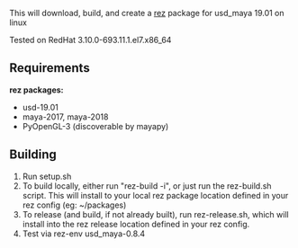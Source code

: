 This will download, build, and create a [rez](http://nerdvegas.github.io/rez/) package for usd_maya 19.01 on linux

Tested on RedHat 3.10.0-693.11.1.el7.x86_64

## Requirements

**rez packages:**

 - usd-19.01
 - maya-2017, maya-2018
 - PyOpenGL-3 (discoverable by mayapy)

## Building

 1. Run setup.sh
 2. To build locally, either run "rez-build -i", or just run the rez-build.sh script.  This will install to your local rez package location defined in your rez config (eg: ~/packages)
 3. To release (and build, if not already built), run rez-release.sh, which will install into the rez release location defined in your rez config.
 4. Test via rez-env usd_maya-0.8.4
